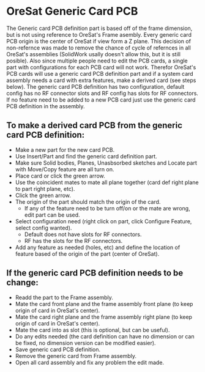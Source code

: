 # OreSat Generic Card PCB


The Generic card PCB definition part is based off of the frame dimension, but is not using reference to OreSat's Frame asembly. Every generic card PCB origin is the center of OreSat if view form a Z plane. This decision of non-refernce was made to remove the chance of cycle of refernces in all OreSat's assemblies (SolidWork usally doesn't allow this, but it is still posible). Also since multiple people need to edit the PCB cards, a single part with configurations for each PCB card will not work. Therefor OreSat's PCB cards will use a generic card PCB definition part and if a system card assembly needs a card with extra features, make a derived card (see steps below). The generic card PCB definition has two configuration, default config has no RF connector slots and RF config has slots for RF connectors. If no feature need to be added to a new PCB card just use the generic card PCB definition in the assembly.


## To make a derived card PCB from the generic card PCB definition:
- Make a new part for the new card PCB.
- Use Insert/Part and find the generic card definition part.
- Make sure Solid bodies, Planes, Unasbsorbed sketches and Locate part with Move/Copy feature are all turn on. 
- Place card or click the green arrow.
- Use the coincident mates to mate all plane together (card def right plane to part right plane, etc).
- Click the green arrow.
- The origin of the part should match the origin of the card.
	- If any of the feature need to be turn off/on or the mate are wrong, edit part can be used.
- Select configuration need (right click on part, click Configure Feature, select config wanted).
	- Default does not have slots for RF connectors.
	- RF has the slots for the RF connectors.
- Add any feature as needed (holes, etc) and define the location of feature based of the origin of the part (center of OreSat).


## If the generic card PCB definition needs to be change: 
- Readd the part to the Frame assembly.
- Mate the card front plane and the frame assembly front plane (to keep origin of card in OreSat's center).
- Mate the card right plane and the frame assembly right plane (to keep origin of card in OreSat's center).
- Mate the card into as slot (this is optional, but can be useful).
- Do any edits needed (the card definition can have no dimension or can be fixed, no dimension version can be modified easier).
- Save generic card PCB definition.
- Remove the generic card from Frame assembly.
- Open all card assembly and fix any problem the edit made.


